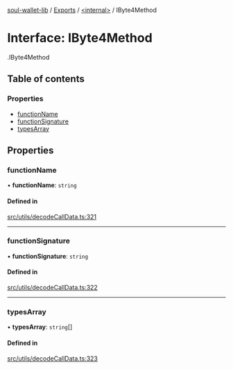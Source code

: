 [soul-wallet-lib](../README.md) / [Exports](../modules.md) / [<internal\>](../modules/internal_.md) / IByte4Method

# Interface: IByte4Method

[<internal>](../modules/internal_.md).IByte4Method

## Table of contents

### Properties

- [functionName](internal_.IByte4Method.md#functionname)
- [functionSignature](internal_.IByte4Method.md#functionsignature)
- [typesArray](internal_.IByte4Method.md#typesarray)

## Properties

### functionName

• **functionName**: `string`

#### Defined in

[src/utils/decodeCallData.ts:321](https://github.com/proofofsoulprotocol/soulwalletlib/blob/93d2029/src/utils/decodeCallData.ts#L321)

___

### functionSignature

• **functionSignature**: `string`

#### Defined in

[src/utils/decodeCallData.ts:322](https://github.com/proofofsoulprotocol/soulwalletlib/blob/93d2029/src/utils/decodeCallData.ts#L322)

___

### typesArray

• **typesArray**: `string`[]

#### Defined in

[src/utils/decodeCallData.ts:323](https://github.com/proofofsoulprotocol/soulwalletlib/blob/93d2029/src/utils/decodeCallData.ts#L323)
